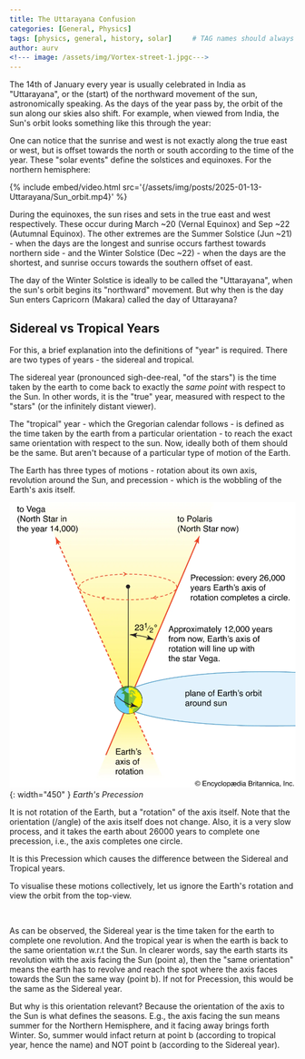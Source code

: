 ```yaml
---
title: The Uttarayana Confusion
categories: [General, Physics]
tags: [physics, general, history, solar]     # TAG names should always be lowercase
author: aurv
<!--- image: /assets/img/Vortex-street-1.jpgc--->
---
```


The 14th of January every year is usually celebrated in India as "Uttarayana", or the (start) of the northward movement of the sun, astronomically speaking. As the days of the year pass by, the orbit of the sun along our skies also shift. For example, when viewed from India, the Sun's orbit looks something like this through the year:

One can notice that the sunrise and west is not exactly along the true east or west, but is offset towards the north or south according to the time of the year. These "solar events" define the solstices and equinoxes. For the northern hemisphere:

{% include embed/video.html src='{/assets/img/posts/2025-01-13-Uttarayana/Sun_orbit.mp4}' %}

During the equinoxes, the sun rises and sets in the true east and west respectively. These occur during March ~20 (Vernal Equinox) and Sep ~22 (Autumnal Equinox). The other extremes are the Summer Solstice (Jun ~21) - when the days are the longest and sunrise occurs farthest towards northern side - and the Winter Solstice (Dec ~22) - when the days are the shortest, and sunrise occurs towards the southern offset of east.

The day of the Winter Solstice is ideally to be called the "Uttarayana", when the sun's orbit begins its "northward" movement. But why then is the day Sun enters Capricorn (Makara) called the day of Uttarayana?

## Sidereal vs Tropical Years

For this, a brief explanation into the definitions of "year" is required. There are two types of years - the sidereal and tropical.

The sidereal year (pronounced sigh-dee-real, "of the stars") is the time taken by the earth to come back to exactly the *same point* with respect to the Sun. In other words, it is the "true" year, measured with respect to the "stars" (or the infinitely distant viewer).

The "tropical" year - which the Gregorian calendar follows - is defined as the time taken by the earth from a particular orientation - to reach the exact same orientation with respect to the sun. Now, ideally both of them should be the same. But aren't because of a particular type of motion of the Earth.

The Earth has three types of motions - rotation about its own axis, revolution around the Sun, and precession - which is the wobbling of the Earth's axis itself.

![Desktop View](/assets/img/posts/2025-01-13-Uttarayana/Precession.png){: width="450" }
_Earth's Precession_

It is not rotation of the Earth, but a "rotation" of the axis itself. Note that the orientation (/angle) of the axis itself does not change. Also, it is a very slow process, and it takes the earth about 26000 years to complete one precession, i.e., the axis completes one circle.

It is this Precession which causes the difference between the Sidereal and Tropical years.

To visualise these motions collectively, let us ignore the Earth's rotation and view the orbit from the top-view.

<img>

As can be observed, the Sidereal year is the time taken for the earth to complete one revolution. And the tropical year is when the earth is back to the same orientation w.r.t the Sun. In clearer words, say the earth starts its revolution with the axis facing the Sun (point a), then the "same orientation" means the earth has to revolve and reach the spot where the axis faces towards the Sun the same way (point b). If not for Precession, this would be the same as the Sidereal year.

But why is this orientation relevant? Because the orientation of the axis to the Sun is what defines the seasons. E.g., the axis facing the sun means summer for the Northern Hemisphere, and it facing away brings forth Winter. So, summer would infact return at point b (according to tropical year, hence the name) and NOT point b (according to the Sidereal year).



